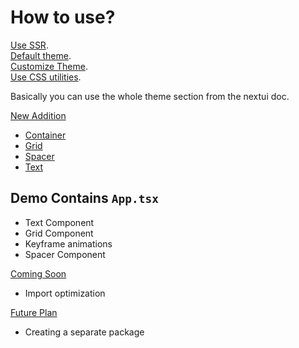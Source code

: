 # How to use?

[Use SSR](https://nextui.org/docs/guide/b.nextui-plus-nextjs). <br>
[Default theme](https://nextui.org/docs/theme/default-theme).<br>
[Customize Theme](https://nextui.org/docs/theme/customize-theme).<br>
[Use CSS utilities](https://nextui.org/docs/theme/utilities).

Basically you can use the whole theme section from the nextui doc.

[New Addition]() <br>

- [Container](https://nextui.org/docs/layout/container)
- [Grid](https://nextui.org/docs/layout/grid)
- [Spacer](https://nextui.org/docs/layout/spacer)
- [Text](https://nextui.org/docs/components/text)

## Demo Contains `App.tsx`

- Text Component
- Grid Component
- Keyframe animations
- Spacer Component

[Coming Soon]() <br>

- Import optimization

[Future Plan]() <br>

- Creating a separate package
